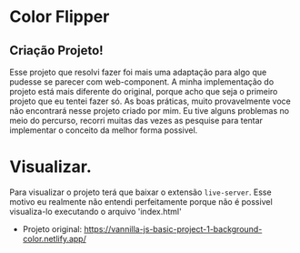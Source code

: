 # Color Flipper
## Criação Projeto!
Esse projeto que resolvi fazer foi mais uma adaptação para algo que pudesse se parecer com web-component.
A minha implementação do projeto está mais diferente do original, porque acho que seja o primeiro projeto que eu tentei fazer só. As boas práticas, muito provavelmente voce não encontrará nesse projeto criado por mim.
Eu tive alguns problemas no meio do percurso, recorri muitas das vezes as pesquise para tentar implementar o conceito da melhor forma possivel.

# Visualizar.
Para visualizar o projeto terá que baixar o extensão `live-server`.
Esse motivo eu realmente não entendi perfeitamente porque não é possivel visualiza-lo executando o arquivo 'index.html'


* Projeto original: https://vannilla-js-basic-project-1-background-color.netlify.app/
